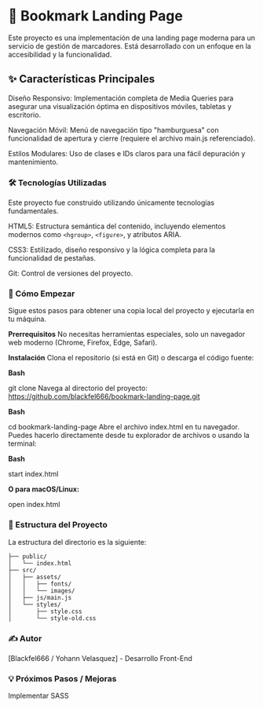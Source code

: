 # 🔖 Bookmark Landing Page
Este proyecto es una implementación de una landing page moderna para un servicio de gestión de marcadores. Está desarrollado con un enfoque en la accesibilidad y la funcionalidad.

## ✨ Características Principales
Diseño Responsivo: Implementación completa de Media Queries para asegurar una visualización óptima en dispositivos móviles, tabletas y escritorio.

Navegación Móvil: Menú de navegación tipo "hamburguesa" con funcionalidad de apertura y cierre (requiere el archivo main.js referenciado).

Estilos Modulares: Uso de clases e IDs claros para una fácil depuración y mantenimiento.

### 🛠️ Tecnologías Utilizadas
Este proyecto fue construido utilizando únicamente tecnologías fundamentales.

HTML5: Estructura semántica del contenido, incluyendo elementos modernos como `<hgroup>`, `<figure>`, y atributos ARIA.

CSS3: Estilizado, diseño responsivo y la lógica completa para la funcionalidad de pestañas.

Git: Control de versiones del proyecto.

### 🚀 Cómo Empezar
Sigue estos pasos para obtener una copia local del proyecto y ejecutarla en tu máquina.

**Prerrequisitos**
No necesitas herramientas especiales, solo un navegador web moderno (Chrome, Firefox, Edge, Safari).

**Instalación**
Clona el repositorio (si está en Git) o descarga el código fuente:

**Bash**

git clone 
Navega al directorio del proyecto: https://github.com/blackfel666/bookmark-landing-page.git

**Bash**

cd bookmark-landing-page
Abre el archivo index.html en tu navegador. Puedes hacerlo directamente desde tu explorador de archivos o usando la terminal:

**Bash**

start index.html 

**O para macOS/Linux:**

open index.html

### 📂 Estructura del Proyecto
La estructura del directorio es la siguiente:

```bookmark-landing-page/
├── public/
│   └── index.html          
├── src/
│   ├── assets/
│   │   ├── fonts/          
│   │   └── images/
│   ├── js/main.js
│   └── styles/
│       ├── style.css
│       └── style-old.css 
```

### ✍️ Autor
[Blackfel666 / Yohann Velasquez] - Desarrollo Front-End

### 💡 Próximos Pasos / Mejoras
Implementar SASS

